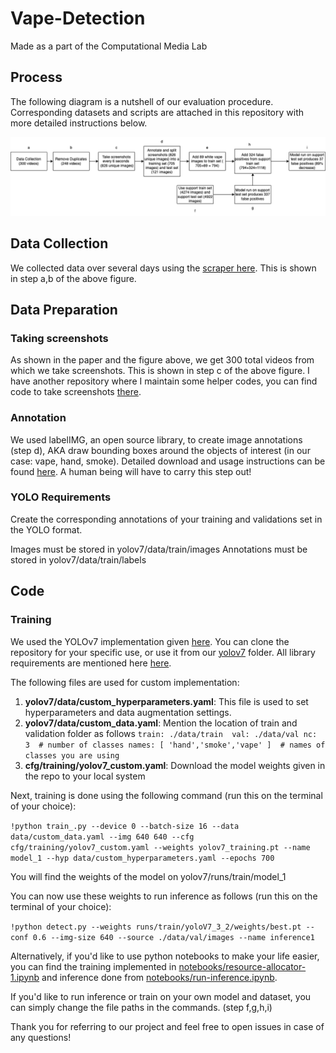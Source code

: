 # Vape-Detection
Made as a part of the Computational Media Lab

## Process
The following diagram is a nutshell of our evaluation procedure. Corresponding datasets and scripts are attached in this repository with more detailed instructions below.

![Process Diagram](figures/process_diagram.png)

## Data Collection

We collected data over several days using the [scraper here](https://github.com/drawrowfly/tiktok-scraper). This is shown in step a,b of the above figure.

## Data Preparation

### Taking screenshots

As shown in the paper and the figure above, we get 300 total videos from which we take screenshots. This is shown in step c of the above figure. I have another repository where I maintain some helper codes, you can find code to take screenshots [there](https://github.com/tanviaanand/TikTok-Helper-Codes).

### Annotation
We used labelIMG, an open source library, to create image annotations (step d), AKA draw bounding boxes around the objects of interest (in our case: vape, hand, smoke). Detailed download and usage instructions can be found [here](https://github.com/heartexlabs/labelImg). A human being will have to carry this step out!

### YOLO Requirements
Create the corresponding annotations of your training and validations set in the YOLO format.

Images must be stored in yolov7/data/train/images
Annotations must be stored in yolov7/data/train/labels

## Code

### Training

We used the YOLOv7 implementation given [here](https://github.com/WongKinYiu/yolov7). You can clone the repository for your specific use, or use it from our [yolov7](yolov7) folder. All library requirements are mentioned here [here](https://github.com/WongKinYiu/yolov7).

The following files are used for custom implementation:

1. **yolov7/data/custom_hyperparameters.yaml**: This file is used to set hyperparameters and data augmentation settings.
2. **yolov7/data/custom_data.yaml**: Mention the location of train and validation folder  as follows
`train: ./data/train 
val: ./data/val
nc: 3  # number of classes
names: [ 'hand','smoke','vape' ]  # names of classes you are using` 
3. **cfg/training/yolov7_custom.yaml**: Download the model weights given in the  repo to your local system

Next, training is done using the following command (run this on the terminal of your choice):

`!python train_.py --device 0 --batch-size 16 --data data/custom_data.yaml --img 640 640 --cfg cfg/training/yolov7_custom.yaml --weights yolov7_training.pt --name model_1 --hyp data/custom_hyperparameters.yaml --epochs 700`

You will find the weights of the model on yolov7/runs/train/model_1 

You can now use these weights to run inference as follows (run this on the terminal of your choice): 

`!python detect.py --weights runs/train/yoloV7_3_2/weights/best.pt --conf 0.6 --img-size 640 --source ./data/val/images --name inference1`

Alternatively, if you'd like to use python notebooks to make your life easier, you can find the training implemented in [notebooks/resource-allocator-1.ipynb](notebooks/resource-allocator-1.ipynb) and inference done from [notebooks/run-inference.ipynb](notebooks/run-inference.ipynb). 

If you'd like to run inference or train on your own model and dataset, you can simply change the file paths in the commands. (step f,g,h,i)

Thank you for referring to our project and feel free to open issues in case of any questions!
